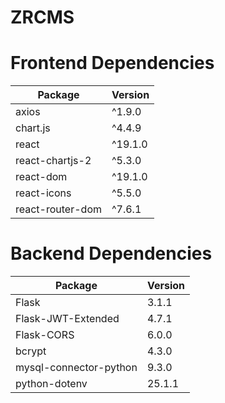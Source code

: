 # ZRCMS

# Frontend Dependencies
| Package             | Version  |
|---------------------|----------|
| axios               | ^1.9.0   |
| chart.js            | ^4.4.9   |
| react               | ^19.1.0  |
| react-chartjs-2     | ^5.3.0   |
| react-dom           | ^19.1.0  |
| react-icons         | ^5.5.0   |
| react-router-dom    | ^7.6.1   |

# Backend Dependencies 
| Package                 | Version |
|-------------------------|---------|
| Flask                   | 3.1.1   |
| Flask-JWT-Extended      | 4.7.1   |
| Flask-CORS              | 6.0.0   |
| bcrypt                  | 4.3.0   |
| mysql-connector-python  | 9.3.0   |
| python-dotenv           | 25.1.1  |
